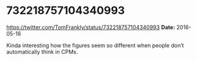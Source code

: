 # 732218757104340993
https://twitter.com/TomFrankly/status/732218757104340993
**Date:** 2016-05-16

Kinda interesting how the figures seem so different when people don’t automatically think in CPMs.
